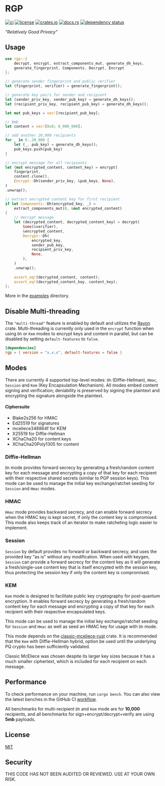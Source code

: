 # RGP

[![ci](https://github.com//ordinarylabs/rgp/actions/workflows/ci.yml/badge.svg)](https://github.com//ordinarylabs/rgp/actions/workflows/ci.yml)
[![license](https://img.shields.io/github/license/ordinarylabs/rgp.svg)](https://github.com/ordinarylabs/rgp/blob/main/LICENSE)
[![crates.io](https://img.shields.io/crates/v/rgp.svg)](https://crates.io/crates/rgp)
[![docs.rs](https://docs.rs/rgp/badge.svg)](https://docs.rs/rgp/)
[![dependency status](https://deps.rs/repo/github/ordinarylabs/rgp/status.svg)](https://deps.rs/repo/github/ordinarylabs/rgp)

_"Relatively Good Privacy"_

## Usage

```rust
use rgp::{
    decrypt, encrypt, extract_components_mut, generate_dh_keys,
    generate_fingerprint, Components, Decrypt, Encrypt
};

// generate sender fingerprint and public verifier
let (fingerprint, verifier) = generate_fingerprint();

// generate key pairs for sender and recipient
let (sender_priv_key, sender_pub_key) = generate_dh_keys();
let (recipient_priv_key, recipient_pub_key) = generate_dh_keys();

let mut pub_keys = vec![recipient_pub_key];

// 8mb
let content = vec![0u8; 8_000_000];

// add another 20,000 recipients
for _ in 0..20_000 {
    let (_, pub_key) = generate_dh_keys();
    pub_keys.push(pub_key)
}

// encrypt message for all recipients
let (mut encrypted_content, content_key) = encrypt(
    fingerprint,
    content.clone(),
    Encrypt::Dh(sender_priv_key, &pub_keys, None),
)
.unwrap();

// extract encrypted content key for first recipient
if let Components::Dh(encrypted_key, _) = 
    extract_components_mut(0, &mut encrypted_content) 
{
    // decrypt message
    let (decrypted_content, decrypted_content_key) = decrypt(
        Some(&verifier),
        &encrypted_content,
        Decrypt::Dh(
            encrypted_key, 
            sender_pub_key, 
            recipient_priv_key, 
            None,
        ),
    )
    .unwrap();
    
    assert_eq!(decrypted_content, content);
    assert_eq!(decrypted_content_key, content_key);
};
```

More in the [examples](https://github.com/seanwatters/rgp/tree/main/examples) directory.

## Disable Multi-threading

The `"multi-thread"` feature is enabled by default and utilizes the [Rayon](https://crates.io/crates/rayon) crate. Multi-threading is currently only used in the `encrypt` function when using `Dh` or `Kem` modes to encrypt keys and content in parallel, but can be disabled by setting `default-features` to `false`.

```toml
[dependencies]
rgp = { version = "x.x.x", default-features = false }
```

## Modes

There are currently 4 supported top-level modes: `Dh` (Diffie-Hellman), `Hmac`, `Session` and `Kem` (Key Encapsulation Mechanism). All modes embed content signing and verification; deniability is preserved by signing the plaintext and encrypting the signature alongside the plaintext.

#### Ciphersuite

- Blake2s256 for HMAC
- Ed25519 for signatures
- mceliece348864f for KEM
- X25519 for Diffie-Hellman
- XChaCha20 for content keys
- XChaCha20Poly1305 for content

### Diffie-Hellman

`Dh` mode provides forward secrecy by generating a fresh/random content key for each message and encrypting a copy of that key for each recipient with their respective shared secrets (similar to PGP session keys). This mode can be used to manage the initial key exchange/ratchet seeding for `Session` and `Hmac` modes.

### HMAC

`Hmac` mode provides backward secrecy, and can enable forward secrecy when the HMAC key is kept secret, if only the content key is compromised. This mode also keeps track of an iterator to make ratcheting logic easier to implement.

### Session

`Session` by default provides no forward or backward secrecy, and uses the provided key "as is" without any modification. When used with keygen, `Session` can provide a forward secrecy for the content key as it will generate a fresh/single-use content key that is itself encrypted with the session key, thus protecting the session key if only the content key is compromised.

### KEM

`Kem` mode is designed to facilitate public key cryptography for post-quantum encryption. It enables forward secrecy by generating a fresh/random content key for each message and encrypting a copy of that key for each recipient with their respective encapsulated keys.

This mode can be used to manage the initial key exchange/ratchet seeding for `Session` and `Hmac` as well as seed an HMAC key for usage with `Dh` mode.

This mode depends on the [classic-mceliece-rust](https://crates.io/crates/classic-mceliece-rust) crate. It is recommended that the `Kem` with Diffie-Hellman hybrid, option be used until the underlying PQ crypto has been sufficiently validated.

Classic McEliece was chosen despite its larger key sizes because it has a much smaller ciphertext, which is included for each recipient on each message.

## Performance

To check performance on your machine, run `cargo bench`. You can also view the latest benches in the GitHub CI [workflow](https://github.com//seanwatters/rgp/actions/workflows/ci.yml).

All benchmarks for multi-recipient `Dh` and `Kem` mode are for **10,000** recipients, and all benchmarks for sign+encrypt/decrypt+verify are using **5mb** payloads.

## License

[MIT](https://opensource.org/license/MIT)

## Security

THIS CODE HAS NOT BEEN AUDITED OR REVIEWED. USE AT YOUR OWN RISK.

